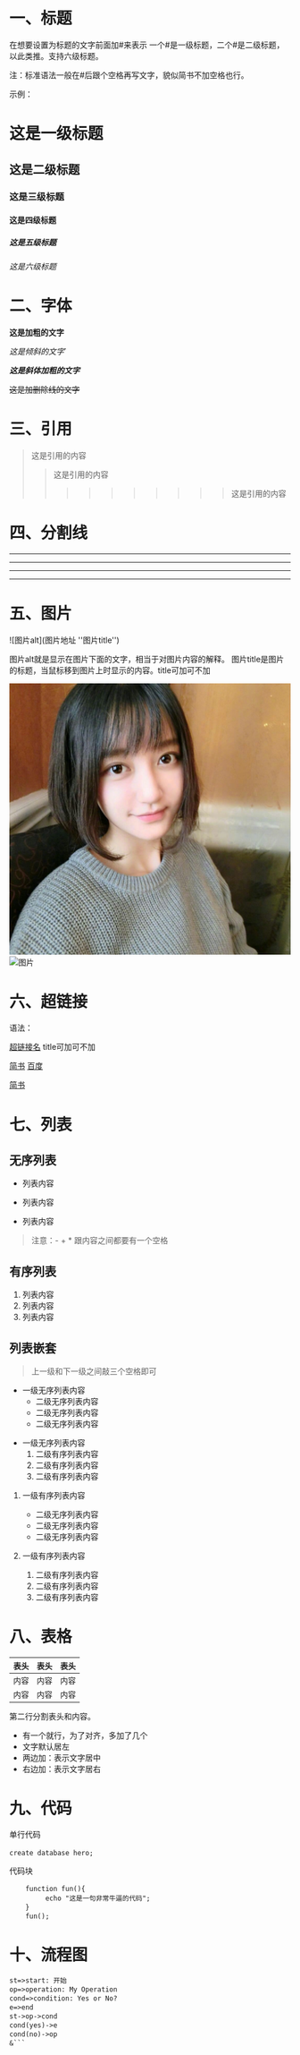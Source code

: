 # 一、标题
在想要设置为标题的文字前面加#来表示
一个#是一级标题，二个#是二级标题，以此类推。支持六级标题。

注：标准语法一般在#后跟个空格再写文字，貌似简书不加空格也行。

示例：

# 这是一级标题
## 这是二级标题
### 这是三级标题
#### 这是四级标题
##### 这是五级标题
###### 这是六级标题

# 二、字体

**这是加粗的文字**

*这是倾斜的文字*`

***这是斜体加粗的文字***

~~这是加删除线的文字~~


# 三、引用

>这是引用的内容
>>这是引用的内容
>>>>>>>>>> 这是引用的内容



# 四、分割线

---
----
***
*****


# 五、图片


![图片alt](图片地址 ''图片title'')

图片alt就是显示在图片下面的文字，相当于对图片内容的解释。
图片title是图片的标题，当鼠标移到图片上时显示的内容。title可加可不加


![图片]( .\Pillow\test.jpg "图片")
![图片]( https://timgsa.baidu.com/timg?image&quality=80&size=b9999_10000&sec=1548137746647&di=749bc0354f0e8bf93885dc81d9e19da6&imgtype=0&src=http%3A%2F%2Fs7.sinaimg.cn%2Fmw690%2F006wmg2Hzy76gSxvIay96%26690 "图片")


# 六、超链接
语法：

[超链接名](超链接地址 "超链接title")
title可加可不加


[简书](http://jianshu.com)
[百度](http://baidu.com)





<a href="https://www.jianshu.com/u/1f5ac0cf6a8b" target="_blank">简书</a>

# 七、列表

## 无序列表

- 列表内容
+ 列表内容
* 列表内容

> 注意：- + * 跟内容之间都要有一个空格

## 有序列表

1. 列表内容
2. 列表内容
3. 列表内容

## 列表嵌套
> 上一级和下一级之间敲三个空格即可

+ 一级无序列表内容
   + 二级无序列表内容
   + 二级无序列表内容
   + 二级无序列表内容

- 一级无序列表内容
   1. 二级有序列表内容
   2. 二级有序列表内容
   3. 二级有序列表内容

1. 一级有序列表内容

   * 二级无序列表内容
   * 二级无序列表内容
   * 二级无序列表内容

1. 一级有序列表内容
   1. 二级有序列表内容
   1. 二级有序列表内容
   1. 二级有序列表内容

# 八、表格

表头|表头|表头
---|:--:|---:
内容|内容|内容
内容|内容|内容

第二行分割表头和内容。
- 有一个就行，为了对齐，多加了几个
- 文字默认居左
- 两边加：表示文字居中
- 右边加：表示文字居右

# 九、代码



单行代码

`create database hero;`

代码块

```
    function fun(){
         echo "这是一句非常牛逼的代码";
    }
    fun();
```


# 十、流程图

```flow
st=>start: 开始
op=>operation: My Operation
cond=>condition: Yes or No?
e=>end
st->op->cond
cond(yes)->e
cond(no)->op
&```
